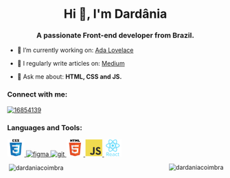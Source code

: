 <h1 align="center">Hi 👋, I'm Dardânia</h1>
<h3 align="center">A passionate Front-end developer from Brazil.</h3>

- 🔭 I’m currently working on: [Ada Lovelace](https://github.com/dardaniacoimbra/ada-lovelace)

- 📝 I regularly write articles on: [Medium](https://medium.com/@dardania.camargos)

- 💬 Ask me about: **HTML, CSS and JS.**

<h3 align="left">Connect with me:</h3>
<p align="left">
<a href="https://stackoverflow.com/users/16854139" target="blank"><img align="center" src="https://raw.githubusercontent.com/rahuldkjain/github-profile-readme-generator/master/src/images/icons/Social/stack-overflow.svg" alt="16854139" height="30" width="40" /></a>
</p>

<h3 align="left">Languages and Tools:</h3>
<p align="left"> <a href="https://www.w3schools.com/css/" target="_blank" rel="noreferrer"> <img src="https://raw.githubusercontent.com/devicons/devicon/master/icons/css3/css3-original-wordmark.svg" alt="css3" width="40" height="40"/> </a> <a href="https://www.figma.com/" target="_blank" rel="noreferrer"> <img src="https://www.vectorlogo.zone/logos/figma/figma-icon.svg" alt="figma" width="40" height="40"/> </a> <a href="https://git-scm.com/" target="_blank" rel="noreferrer"> <img src="https://www.vectorlogo.zone/logos/git-scm/git-scm-icon.svg" alt="git" width="40" height="40"/> </a> <a href="https://www.w3.org/html/" target="_blank" rel="noreferrer"> <img src="https://raw.githubusercontent.com/devicons/devicon/master/icons/html5/html5-original-wordmark.svg" alt="html5" width="40" height="40"/> </a> <a href="https://developer.mozilla.org/en-US/docs/Web/JavaScript" target="_blank" rel="noreferrer"> <img src="https://raw.githubusercontent.com/devicons/devicon/master/icons/javascript/javascript-original.svg" alt="javascript" width="40" height="40"/> </a> <a href="https://reactjs.org/" target="_blank" rel="noreferrer"> <img src="https://raw.githubusercontent.com/devicons/devicon/master/icons/react/react-original-wordmark.svg" alt="react" width="40" height="40"/> </a> </p>

<p><img height="180em" align="right" src="https://github-readme-stats.vercel.app/api/top-langs?username=dardaniacoimbra&show_icons=true&theme=neon&locale=en&layout=compact" alt="dardaniacoimbra" /></p>

<p>&nbsp;<img height="180em" align="center" src="https://github-readme-stats.vercel.app/api?username=dardaniacoimbra&show_icons=true&theme=neon&title_color=f9f5f5&text_color=7d10ea&locale=en" alt="dardaniacoimbra" /></p>
